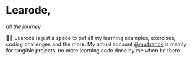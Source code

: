 # Learode, 
_all the journey_

🙋‍♀️ Learode is just a space to put all my learning examples, exercises, coding challenges and the more.
My actual account [@mulfranck](https://github.com/mulfranck) is mainly for tangible projects, no more learning code done by me when be there.


<!--
**Here are some ideas to get you started:**

🙋‍♀️ A short introduction - what is your organization all about?
🌈 Contribution guidelines - how can the community get involved?
👩‍💻 Useful resources - where can the community find your docs? Is there anything else the community should know?
🍿 Fun facts - what does your team eat for breakfast?
🧙 Remember, you can do mighty things with the power of [Markdown](https://docs.github.com/github/writing-on-github/getting-started-with-writing-and-formatting-on-github/basic-writing-and-formatting-syntax)
-->
